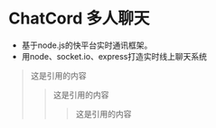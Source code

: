 # ChatCord 多人聊天

- 基于node.js的快平台实时通讯框架。
- 用node、socket.io、express打造实时线上聊天系统

>这是引用的内容
>>这是引用的内容
>>>这是引用的内容
